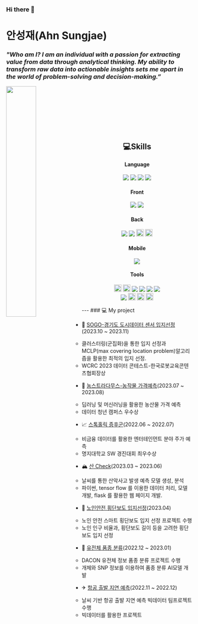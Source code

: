 ### Hi there 👋

<!--
**sungjae-211/sungjae-211** is a ✨ _special_ ✨ repository because its `README.md` (this file) appears on your GitHub profile.

Here are some ideas to get you started:

- 🔭 I’m currently working on ...
- 🌱 I’m currently learning ...
- 👯 I’m looking to collaborate on ...
- 🤔 I’m looking for help with ...
- 💬 Ask me about ...
- 📫 How to reach me: ...
- 😄 Pronouns: ...
- ⚡ Fun fact: ...
-->
  
# 안성재(Ahn Sungjae)
### *"Who am I? I am an individual with a passion for extracting value from data through analytical thinking. My ability to transform raw data into actionable insights sets me apart in the world of problem-solving and decision-making.”*


  <a href="https://github.com/ASJ0211/github-readme-stats">
  <img align="left" width="40%" height="auto" src="https://github-readme-stats.vercel.app/api/top-langs/?username=ASJ0211&layout=compact&hide_border=true" />
  </a>

<br/>
<br/>
<br/>
<br/>
<br/>
<br/>
<br/>



<div align="center">

<!--기술스택-->

  
## 💻Skills

#### Language
<img src="https://img.shields.io/badge/Python-095096?style=flat&logo=Python&logoColor=white"/> <img src="https://img.shields.io/badge/Java-007396?style=flat&logo=Java&logoColor=white"/> <img src="https://img.shields.io/badge/R-BLUE?style=flat&logo=R&logoColor=white"/> <img src="https://img.shields.io/badge/SQL-skyblue?style=flat&logo=SQL&logoColor=white"/>
#### Front

<img src="https://img.shields.io/badge/HTML5-E34F26?style=flat&logo=HTML5&logoColor=white"/> <img src="https://img.shields.io/badge/CSS3-1572B6?style=flat&logo=CSS3&logoColor=white"/>
<br/>

#### Back
<img src="https://img.shields.io/badge/Spring%20Boot-6DB33F?style=flat&logo=Spring Boot&logoColor=white"/> <img src="https://img.shields.io/badge/MySQL-4479A1?style=flat&logo=MySQL&logoColor=white"/> <img src="https://img.shields.io/badge/ORACLE-F80000?style=flat&logo=ORACLE&logoColor=white" width="auto" height="20"> <img src="https://img.shields.io/badge/HiveQL-ED8B0B?style=flat&logo=ApacheHive&logoColor=white" width="auto" height="20"> 
<br/>

#### Mobile
<img src="https://img.shields.io/badge/Kotlin-skyblue?style=flat&logo=Kotlin&logoColor=white"/>
<br/>

#### Tools
<img src="https://img.shields.io/badge/Tableau-E97627?style=flat-square&logo=Tableau&logoColor=white" width="auto" height="20"> <img src="https://img.shields.io/badge/Qlik-589632?style=flat-square&logo=Qgis&logoColor=white" width="auto" height="20"> <img src="https://img.shields.io/badge/Intellij-1C1C1C?style=flat-square&logo=intellijidea&logoColor=white"/> <img src="https://img.shields.io/badge/VScode-346BF7?style=flat-square&logo=visualstudiocode&logoColor=white"/> <img src="https://img.shields.io/badge/Android-81c147?style=flat-square&logo=Android&logoColor=white"/> <img src="https://img.shields.io/badge/Eclipse IDE-010D6B?style=flat-square&logo=Eclipse IDE&logoColor=white"/> 
<br/>
<img src="https://img.shields.io/badge/GitHub-181717?style=flat&logo=GitHub&logoColor=white"/>  <img src="https://img.shields.io/badge/Slack-4A154B?style=flat-square&logo=Slack&logoColor=white" width="auto" height="20">  <img src="https://img.shields.io/badge/Notion-000000?style=flat-square&logo=Notion&logoColor=white" width="auto" height="20">  <img src="https://img.shields.io/badge/Qgis-589632?style=for-the-badge&logo=Qgis&logoColor=white" width="auto" height="20"> 
<br>
</div>
---
### 💻 My project

- 🌆 [SOGO-경기도 도시데이터 센서 입지선정](https://github.com/ASJ0211/nonsan_pred_2023_5)(2023.10 ~ 2023.11)
  - 클러스터링(군집화)을 통한 입지 선정과 MCLP(max covering location problem)알고리즘을 활용한 최적의 입지 선정.
  - WCRC 2023 데이터 콘테스트-한국로봇교육콘텐츠협회장상


- 🥦 [농스트라다무스-농작물 가격예측](https://github.com/ASJ0211/nonsan_pred_2023_5)(2023.07 ~ 2023.08)
  - 딥러닝 및 머신러닝을 활용한 농산물 가격 예측
  - 데이터 청년 캠퍼스 우수상
  
- 📈 [스톡홀릭 증후군](https://github.com/ASJ0211/entertain_stock_2023_4)(2022.06 ~ 2022.07)
  - 비금융 데이터를 활용한 엔터테인먼트 분야 주가 예측
  - 명지대학교 SW 경진대회 최우수상

- 🏔 [산 Check](https://github.com/ASJ0211/san_check_capstone_2023_3)(2023.03 ~ 2023.06)
  -  날씨를 통한 산악사고 발생 예측 모델 생성, 분석
  -  파이썬, tensor flow 를 이용한 데이터 처리, 모델 개발, flask 를 활용한 웹 페이지 개발.
  
- 🚦 [노인안전 횡단보도 입지선정](https://github.com/ASJ0211/gwangjingu_crosswalk_2023_2)(2023.04)
  - 노인 안전 스마트 횡단보도 입지 선정 프로젝트 수행
  - 노인 인구 비율과, 횡단보도 길이 등을 고려한 횡단보도 입지 선정
  
- 🍃 [유전체 품종 분류](https://github.com/ASJ0211/DNA_data_2023_1)(2022.12 ~ 2023.01)
  - DACON 유전체 정보 품종 분류 프로젝트 수행
  - 개체와 SNP 정보를 이용하여 품종 분류 AI모델 개발
    
- ✈ [항공 출발 지연 예측](https://github.com/ASJ0211/flight_delay_pred_BDP_2022_1)(2022.11 ~ 2022.12)
  - 날씨 기반 항공 출발 지연 예측 빅데이터 팀프로젝트 수행 
  - 빅데이터를 활용한 프로젝트
